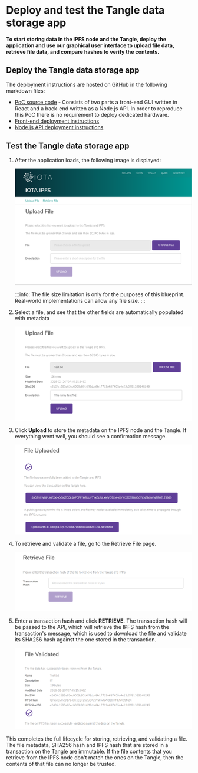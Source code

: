 # Deploy and test the Tangle data storage app

**To start storing data in the IPFS node and the Tangle, deploy the application and use our graphical user interface to upload file data, retrieve file data, and compare hashes to verify the contents.**

## Deploy the Tangle data storage app

The deployment instructions are hosted on GitHub in the following markdown files:

- [PoC source code](https://github.com/iotaledger/poc-ipfs/blob/master/README.md) - 
Consists of two parts a front-end GUI written in React and a back-end written as a Node.js API.
In order to reproduce this PoC there is no requirement to deploy dedicated hardware.
- [Front-end deployment instructions](https://github.com/iotaledger/poc-ipfs/blob/master/client/DEPLOYMENT.md)
- [Node.js API deployment instructions](https://github.com/iotaledger/poc-ipfs/blob/master/api/DEPLOYMENT.md)

## Test the Tangle data storage app

1. After the application loads, the following image is displayed:

    ![Upload File for IOTA IPFS Data Storage PoC](../data-storage-upload.png)

    :::info:
    The file size limitation is only for the purposes of this blueprint. Real-world implementations can allow any file size.
    :::

2. Select a file, and see that the other fields are automatically populated with metadata

    ![Upload File for IOTA IPFS Data Storage PoC - Populated](../data-storage-upload2.png)

3. Click **Upload** to store the metadata on the IPFS node and the Tangle. If everything went well, you should see a confirmation message.

    ![Uploaded File for IOTA IPFS Data Storage PoC](../data-storage-upload-finished.png)

4. To retrieve and validate a file, go to the Retrieve File page.

    ![Retrieve File for IOTA IPFS Data Storage PoC](../data-storage-upload-retrieve.png)

5. Enter a transaction hash and click **RETRIEVE**. The transaction hash will be passed to the API, which will retrieve the IPFS hash from the transaction's message, which is used to download the file and validate its SHA256 hash against the one stored in the transaction.

    ![Retrieve File for IOTA IPFS Data Storage PoC](../data-storage-upload-validated.png)

This completes the full lifecycle for storing, retrieving, and validating a file. The file metadata, SHA256 hash and IPFS hash that are stored in a transaction on the Tangle are immutable. If the file contents that you retrieve from the IPFS node don't match the ones on the Tangle, then the contents of that file can no longer be trusted.
